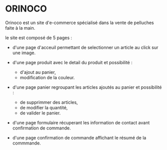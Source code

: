 
# ORINOCO

Orinoco est un site d'e-commerce spécialisé dans la vente de pelluches faite à la main.

le site est composé de 5 pages :

- d'une page d'acceuil permettant de selectionner un article au click sur une image.

- d'une page produit avec le detail du produit et possibilité :
    - d'ajout au panier,
    - modification de la couleur.
    
- d'une page panier regroupant les articles ajoutés au panier et possibilité :
    - de supprimmer des articles,
    - de modifier la quantité,
    - de valider le panier.
    
- d'une page formulaire récuperant les information de contact avant confirmation de commande.

- d'une page confirmation de commande affichant le résumé de la commmande.
